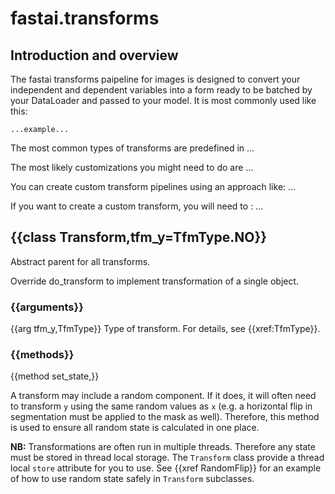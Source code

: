 ﻿# fastai.transforms

## Introduction and overview

The fastai transforms paipeline for images is designed to convert your independent and dependent variables into a form ready to be batched by your DataLoader and passed to your model. It is most commonly used like this:

```
...example...
```

The most common types of transforms are predefined in ...

The most likely customizations you might need to do are ...

You can create custom transform pipelines using an approach like: ...

If you want to create a custom transform, you will need to : ...

## {{class Transform,tfm_y=TfmType.NO}}

Abstract parent for all transforms.

Override do_transform to implement transformation of a single object.

### {{arguments}}

{{arg tfm_y,TfmType}}
Type of transform. For details, see {{xref:TfmType}}.

### {{methods}}

{{method set_state,}}

A transform may include a random component. If it does, it will often need to transform `y` using the same random values as `x` (e.g. a horizontal flip in segmentation must be applied to the mask as well). Therefore, this method is used to ensure all random state is calculated in one place.

**NB:** Transformations are often run in multiple threads. Therefore any state must be stored in thread local storage. The `Transform` class provide a thread local `store` attribute for you to use. See {{xref RandomFlip}} for an example of how to use random state safely in `Transform` subclasses.
